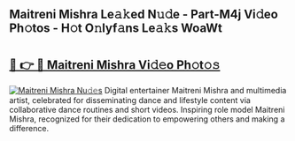## Maitreni Mishra Le𝚊𝚔ed N𝚞𝚍e - Part-M4j Vi𝚍eo Ph𝚘tos - H𝚘t O𝚗lyf𝚊ns Le𝚊𝚔s WoaWt

# <h2><a href="http://hf7qg4.feru.top/?c=Maitreni+Mishra">🔗 👉 🔴 Maitreni Mishra Vi𝚍𝚎o Ph𝚘t𝚘𝚜</a></h2>

[![Maitreni Mishra Nu𝚍𝚎s](https://i.imgur.com/0TWrTi3.gif)](http://hf7qg4.feru.top/?c=Maitreni+Mishra)
Digital entertainer Maitreni Mishra and multimedia artist, celebrated for disseminating dance and lifestyle content via collaborative dance routines and short videos. Inspiring role model Maitreni Mishra, recognized for their dedication to empowering others and making a difference. 
